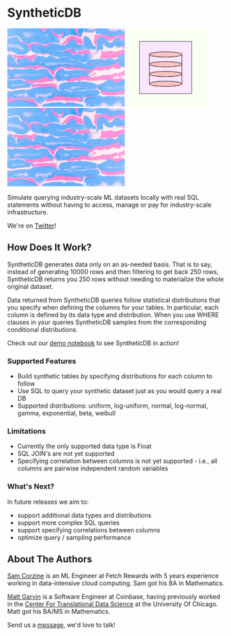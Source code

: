 # SyntheticDB

<img src="./logo/color.jpg" height="180"> <img src="./logo/logoSmall.jpg" height="180"> <img src="./logo/color.jpg" height="180">

Simulate querying industry-scale ML datasets locally with real SQL statements
without having to access, manage or pay for industry-scale infrastructure.

We're on [Twitter](https://twitter.com/SynthAnalytics)!

## How Does It Work?

SyntheticDB generates data only on an as-needed basis.
That is to say, instead of generating 10000 rows and 
then filtering to get back 250 rows,
SyntheticDB returns you 250 rows without needing 
to materialize the whole original dataset.

Data returned from SyntheticDB queries follow statistical distributions
that you specify when defining the columns for your tables.
In particular, each column is defined by its data type and distribution.
When you use WHERE clauses in your queries SyntheticDB 
samples from the corresponding conditional distributions.

Check out our [demo notebook](https://colab.research.google.com/drive/1mtF_VAENjdRqodGh9kSXj_AWeg4gJxnI?usp=sharing)
to see SyntheticDB in action!

### Supported Features

- Build synthetic tables by specifying distributions for each column to follow
- Use SQL to query your synthetic dataset just as you would query a real DB
- Supported distributions: uniform, log-uniform, normal, log-normal, gamma, exponential, beta, weibull

### Limitations

- Currently the only supported data type is Float
- SQL JOIN's are not yet supported
- Specifying correlation between columns is not yet supported - i.e., all columns are pairwise independent random variables

### What's Next?

In future releases we aim to:
  - support additional data types and distributions
  - support more complex SQL queries
  - support specifying correlations between columns
  - optimize query / sampling performance 

## About The Authors

[Sam Corzine](https://github.com/samcorzine) is an ML Engineer at Fetch Rewards with 5 years experience working in data-intensive cloud computing.
Sam got his BA in Mathematics.

[Matt Garvin](https://github.com/mattgarvin1) is a Software Engineer at Coinbase, having previously worked in the 
[Center For Translational Data Science](https://ctds.uchicago.edu/) at the University Of Chicago.
Matt got his BA/MS in Mathematics.

Send us a [message](mailto:contact.synthetic.analytics@gmail.com?subject=Hello%20SyntheticDB!), we'd love to talk!

